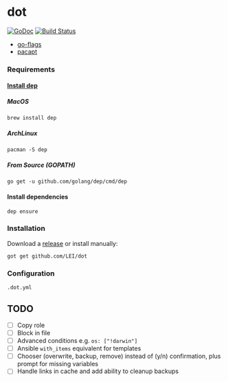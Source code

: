 # dot

[![GoDoc](https://godoc.org/github.com/LEI/dot?status.svg)](https://godoc.org/github.com/LEI/dot)
[![Build Status](https://travis-ci.org/LEI/dot.svg?branch=master)](https://travis-ci.org/LEI/dot)
<!-- [![Go Report
Card](https://goreportcard.com/badge/github.com/LEI/dot)](https://goreportcard.com/report/github.com/LEI/dot)
-->

- [go-flags](https://github.com/jessevdk/go-flags)
- [pacapt](https://github.com/icy/pacapt)

### Requirements

#### [Install dep](https://golang.github.io/dep/docs/installation.html<Paste>)

##### MacOS

    brew install dep

##### ArchLinux

    pacman -S dep

##### From Source (GOPATH)

    go get -u github.com/golang/dep/cmd/dep

#### Install dependencies

    dep ensure

### Installation

Download a [release](https://github.com/LEI/dot/releases) or install manually:

    got get github.com/LEI/dot

### Configuration

`.dot.yml`

## TODO

- [ ] Copy role
- [ ] Block in file
- [ ] Advanced conditions e.g. `os: ["!darwin"]`
- [ ] Ansible `with_items` equivalent for templates
- [ ] Chooser (overwrite, backup, remove) instead of (y/n) confirmation, plus prompt for missing variables
- [ ] Handle links in cache and add ability to cleanup backups
